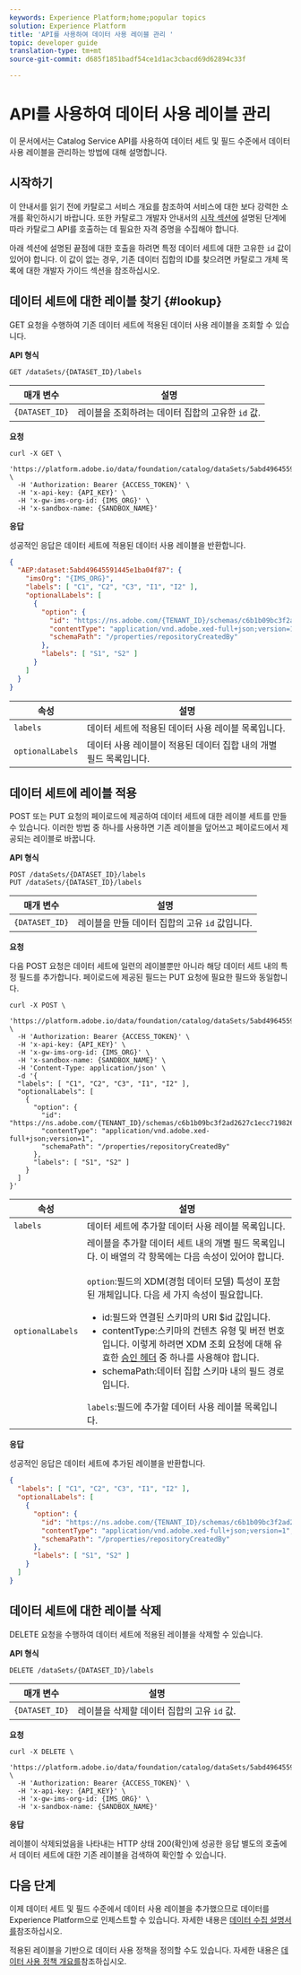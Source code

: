 ```yaml
---
keywords: Experience Platform;home;popular topics
solution: Experience Platform
title: 'API를 사용하여 데이터 사용 레이블 관리 '
topic: developer guide
translation-type: tm+mt
source-git-commit: d685f1851badf54ce1d1ac3cbacd69d62894c33f

---
```



# API를 사용하여 데이터 사용 레이블 관리

이 문서에서는 Catalog Service API를 사용하여 데이터 세트 및 필드 수준에서 데이터 사용 레이블을 관리하는 방법에 대해 설명합니다.

## 시작하기

이 안내서를 읽기 전에 카탈로그 서비스 개요를 [](../../catalog/home.md) 참조하여 서비스에 대한 보다 강력한 소개를 확인하시기 바랍니다. 또한 카탈로그 개발자 안내서의 [시작 섹션에](../../catalog/api/getting-started.md) 설명된 단계에 따라 카탈로그 API를 호출하는 데 필요한 자격 증명을 수집해야 합니다.

아래 섹션에 설명된 끝점에 대한 호출을 하려면 특정 데이터 세트에 대한 고유한 `id` 값이 있어야 합니다. 이 값이 없는 경우, 기존 데이터 집합의 ID를 찾으려면 카탈로그 개체 [](../../catalog/api/list-objects.md) 목록에 대한 개발자 가이드 섹션을 참조하십시오.

## 데이터 세트에 대한 레이블 찾기 {#lookup}

GET 요청을 수행하여 기존 데이터 세트에 적용된 데이터 사용 레이블을 조회할 수 있습니다.

**API 형식**

```http
GET /dataSets/{DATASET_ID}/labels
```

| 매개 변수 | 설명 |
| --- | --- |
| `{DATASET_ID}` | 레이블을 조회하려는 데이터 집합의 고유한 `id` 값. |

**요청**

```shell
curl -X GET \
  'https://platform.adobe.io/data/foundation/catalog/dataSets/5abd49645591445e1ba04f87/labels' \
  -H 'Authorization: Bearer {ACCESS_TOKEN}' \
  -H 'x-api-key: {API_KEY}' \
  -H 'x-gw-ims-org-id: {IMS_ORG}' \
  -H 'x-sandbox-name: {SANDBOX_NAME}'
```

**응답**

성공적인 응답은 데이터 세트에 적용된 데이터 사용 레이블을 반환합니다.

```json
{
  "AEP:dataset:5abd49645591445e1ba04f87": {
    "imsOrg": "{IMS_ORG}",
    "labels": [ "C1", "C2", "C3", "I1", "I2" ],
    "optionalLabels": [
      {
        "option": {
          "id": "https://ns.adobe.com/{TENANT_ID}/schemas/c6b1b09bc3f2ad2627c1ecc719826836",
          "contentType": "application/vnd.adobe.xed-full+json;version=1",
          "schemaPath": "/properties/repositoryCreatedBy"
        },
        "labels": [ "S1", "S2" ]
      }
    ]
  }
}
```

| 속성 | 설명 |
| --- | --- |
| `labels` | 데이터 세트에 적용된 데이터 사용 레이블 목록입니다. |
| `optionalLabels` | 데이터 사용 레이블이 적용된 데이터 집합 내의 개별 필드 목록입니다. |

## 데이터 세트에 레이블 적용

POST 또는 PUT 요청의 페이로드에 제공하여 데이터 세트에 대한 레이블 세트를 만들 수 있습니다. 이러한 방법 중 하나를 사용하면 기존 레이블을 덮어쓰고 페이로드에서 제공되는 레이블로 바꿉니다.

**API 형식**

```http
POST /dataSets/{DATASET_ID}/labels
PUT /dataSets/{DATASET_ID}/labels
```

| 매개 변수 | 설명 |
| --- | --- |
| `{DATASET_ID}` | 레이블을 만들 데이터 집합의 고유 `id` 값입니다. |

**요청**

다음 POST 요청은 데이터 세트에 일련의 레이블뿐만 아니라 해당 데이터 세트 내의 특정 필드를 추가합니다. 페이로드에 제공된 필드는 PUT 요청에 필요한 필드와 동일합니다.

```shell
curl -X POST \
  'https://platform.adobe.io/data/foundation/catalog/dataSets/5abd49645591445e1ba04f87/labels' \
  -H 'Authorization: Bearer {ACCESS_TOKEN}' \
  -H 'x-api-key: {API_KEY}' \
  -H 'x-gw-ims-org-id: {IMS_ORG}' \
  -H 'x-sandbox-name: {SANDBOX_NAME}' \
  -H 'Content-Type: application/json' \
  -d '{
  "labels": [ "C1", "C2", "C3", "I1", "I2" ],
  "optionalLabels": [
    {
      "option": {
        "id": "https://ns.adobe.com/{TENANT_ID}/schemas/c6b1b09bc3f2ad2627c1ecc719826836",
        "contentType": "application/vnd.adobe.xed-full+json;version=1",
        "schemaPath": "/properties/repositoryCreatedBy"
      },
      "labels": [ "S1", "S2" ]
    }
  ]
}'
```

| 속성 | 설명 |
| --- | --- |
| `labels` | 데이터 세트에 추가할 데이터 사용 레이블 목록입니다. |
| `optionalLabels` | 레이블을 추가할 데이터 세트 내의 개별 필드 목록입니다. 이 배열의 각 항목에는 다음 속성이 있어야 합니다. <br/><br/>`option`:필드의 XDM(경험 데이터 모델) 특성이 포함된 개체입니다. 다음 세 가지 속성이 필요합니다.<ul><li>id</code>:필드와 연결된 스키마의 URI $id</code> 값입니다.</li><li>contentType</code>:스키마의 컨텐츠 유형 및 버전 번호입니다. 이렇게 하려면 XDM 조회 요청에 대해 유효한 <a href="../../xdm/api/look-up-resource.md">승인 헤더</a> 중 하나를 사용해야 합니다.</li><li>schemaPath</code>:데이터 집합 스키마 내의 필드 경로입니다.</li></ul>`labels`:필드에 추가할 데이터 사용 레이블 목록입니다. |

**응답**

성공적인 응답은 데이터 세트에 추가된 레이블을 반환합니다.

```json
{
  "labels": [ "C1", "C2", "C3", "I1", "I2" ],
  "optionalLabels": [
    {
      "option": {
        "id": "https://ns.adobe.com/{TENANT_ID}/schemas/c6b1b09bc3f2ad2627c1ecc719826836",
        "contentType": "application/vnd.adobe.xed-full+json;version=1",
        "schemaPath": "/properties/repositoryCreatedBy"
      },
      "labels": [ "S1", "S2" ]
    }
  ]
}
```

## 데이터 세트에 대한 레이블 삭제

DELETE 요청을 수행하여 데이터 세트에 적용된 레이블을 삭제할 수 있습니다.

**API 형식**

```http
DELETE /dataSets/{DATASET_ID}/labels
```

| 매개 변수 | 설명 |
| --- | --- |
| `{DATASET_ID}` | 레이블을 삭제할 데이터 집합의 고유 `id` 값. |

**요청**

```shell
curl -X DELETE \
  'https://platform.adobe.io/data/foundation/catalog/dataSets/5abd49645591445e1ba04f87/labels' \
  -H 'Authorization: Bearer {ACCESS_TOKEN}' \
  -H 'x-api-key: {API_KEY}' \
  -H 'x-gw-ims-org-id: {IMS_ORG}' \
  -H 'x-sandbox-name: {SANDBOX_NAME}'
```

**응답**

레이블이 삭제되었음을 나타내는 HTTP 상태 200(확인)에 성공한 응답 별도의 호출에서 데이터 세트에 대한 기존 레이블을 [](#lookup) 검색하여 확인할 수 있습니다.

## 다음 단계

이제 데이터 세트 및 필드 수준에서 데이터 사용 레이블을 추가했으므로 데이터를 Experience Platform으로 인제스트할 수 있습니다. 자세한 내용은 [데이터 수집 설명서를](../../ingestion/home.md)참조하십시오.

적용된 레이블을 기반으로 데이터 사용 정책을 정의할 수도 있습니다. 자세한 내용은 [데이터 사용 정책 개요를](../policies/overview.md)참조하십시오.